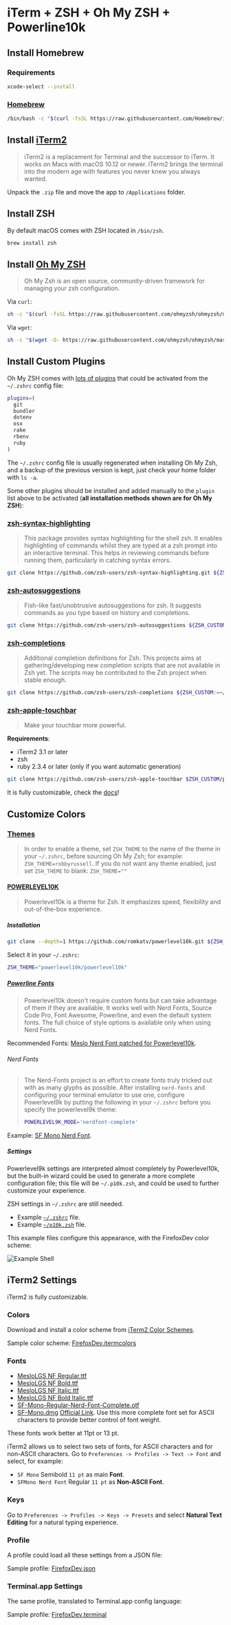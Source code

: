 # iTerm + ZSH + Oh My ZSH + Powerline10k

## Install Homebrew
### Requirements
```bash
xcode-select --install
```

### [Homebrew](https://brew.sh/)
```bash
/bin/bash -c "$(curl -fsSL https://raw.githubusercontent.com/Homebrew/install/master/install.sh)"
```


## Install [iTerm2](https://www.iterm2.com/downloads.html)
>iTerm2 is a replacement for Terminal and the successor to iTerm. It works on Macs with macOS 10.12 or newer. iTerm2 brings the terminal into the modern age with features you never knew you always wanted.

Unpack the `.zip` file and move the app to `/Applications` folder.

## Install ZSH
By default macOS comes with ZSH located in `/bin/zsh`.

```bash
brew install zsh
```

## Install [Oh My ZSH](https://github.com/ohmyzsh/ohmyzsh)
>Oh My Zsh is an open source, community-driven framework for managing your zsh configuration.

Via `curl`:
```bash
sh -c "$(curl -fsSL https://raw.githubusercontent.com/ohmyzsh/ohmyzsh/master/tools/install.sh)"
```

Via `wget`:
```bash
sh -c "$(wget -O- https://raw.githubusercontent.com/ohmyzsh/ohmyzsh/master/tools/install.sh)"
```

## Install Custom Plugins
Oh My ZSH comes with [lots of plugins](https://github.com/ohmyzsh/ohmyzsh/wiki/Plugins) that could be activated from the `~/.zshrc` config file:
```bash
plugins=(
  git
  bundler
  dotenv
  osx
  rake
  rbenv
  ruby
)
```

The `~/.zshrc` config file is usually regenerated when installing Oh My Zsh, and a backup of the previous version is kept, just check your home folder with `ls -a`.

Some other plugins should be installed and added manually to the `plugin` list above to be activated (**all installation methods shown are for Oh My ZSH**):

### [zsh-syntax-highlighting](https://github.com/zsh-users/zsh-syntax-highlighting)
>This package provides syntax highlighting for the shell zsh. It enables highlighting of commands whilst they are typed at a zsh prompt into an interactive terminal. This helps in reviewing commands before running them, particularly in catching syntax errors.
```bash
git clone https://github.com/zsh-users/zsh-syntax-highlighting.git ${ZSH_CUSTOM:-~/.oh-my-zsh/custom}/plugins/zsh-syntax-highlighting
```

### [zsh-autosuggestions](https://github.com/zsh-users/zsh-autosuggestions)
>Fish-like fast/unobtrusive autosuggestions for zsh.
>It suggests commands as you type based on history and completions.
```bash
git clone https://github.com/zsh-users/zsh-autosuggestions ${ZSH_CUSTOM:-~/.oh-my-zsh/custom}/plugins/zsh-autosuggestions
```

### [zsh-completions](https://github.com/zsh-users/zsh-completions)
>Additional completion definitions for Zsh.
>This projects aims at gathering/developing new completion scripts that are not available in Zsh yet. The scripts may be contributed to the Zsh project when stable enough.
```bash
git clone https://github.com/zsh-users/zsh-completions ${ZSH_CUSTOM:=~/.oh-my-zsh/custom}/plugins/zsh-completions
```

### [zsh-apple-touchbar](https://github.com/zsh-users/zsh-apple-touchbar)
>Make your touchbar more powerful.

**Requirements**:

- iTerm2 3.1 or later
- zsh
- ruby 2.3.4 or later (only if you want automatic generation)

```bash
git clone https://github.com/zsh-users/zsh-apple-touchbar $ZSH_CUSTOM/plugins/zsh-apple-touchbar
```

It is fully customizable, check the [docs](https://github.com/zsh-users/zsh-apple-touchbar#customization)!

## Customize Colors
### [Themes](https://github.com/ohmyzsh/ohmyzsh/wiki/Themes)
>In order to enable a theme, set `ZSH_THEME` to the name of the theme in your `~/.zshrc`, before sourcing Oh My Zsh; for example: `ZSH_THEME=robbyrussell`.
>If you do not want any theme enabled, just set `ZSH_THEME` to blank: `ZSH_THEME=""`

#### [POWERLEVEL10K](https://github.com/romkatv/powerlevel10k)
>Powerlevel10k is a theme for Zsh. It emphasizes speed, flexibility and out-of-the-box experience.

##### Installation
```bash
git clone --depth=1 https://github.com/romkatv/powerlevel10k.git ${ZSH_CUSTOM:-$HOME/.oh-my-zsh/custom}/themes/powerlevel10k
```

Select it in your  `~/.zshrc`:
```bash
ZSH_THEME="powerlevel10k/powerlevel10k"
```

##### [Powerline Fonts](https://github.com/Powerlevel9k/powerlevel9k/wiki/Install-Instructions#step-2-install-a-powerline-font)
>Powerlevel10k doesn't require custom fonts but can take advantage of them if they are available. It works well with Nerd Fonts, Source Code Pro, Font Awesome, Powerline, and even the default system fonts. The full choice of style options is available only when using Nerd Fonts.

Recommended Fonts: [Meslo Nerd Font patched for Powerlevel10k](https://github.com/romkatv/powerlevel10k#meslo-nerd-font-patched-for-powerlevel10k).

###### Nerd Fonts
>The Nerd-Fonts project is an effort to create fonts truly tricked out with as many glyphs as possible. After installing `nerd-fonts` and configuring your terminal emulator to use one, configure Powerlevel9k by putting the following in your `~/.zshrc` before you specify the powerlevel9k theme:
>```bash
>POWERLEVEL9K_MODE='nerdfont-complete'
>```

Example: [SF Mono Nerd Font](./SF-Mono-Regular-Nerd-Font-Complete.otf).

##### Settings
Powerlevel9k settings are interpreted almost completely by Powerlevel10k, but the built-in wizard could be used to generate a more complete configuration file; this file will be `~/.p10k.zsh`, and could be used to further customize your experience.

ZSH settings in `~/.zshrc` are still needed.

- Example [`~/.zshrc`](./zshrc_example.zsh) file.
- Example [`~/p10k.zsh`](./p10k_example.zsh) file.

This example files configure this appearance, with the FirefoxDev color scheme:

![Example Shell](example.png)

## iTerm2 Settings
iTerm2 is fully customizable.

### Colors
Download and install a color scheme from [iTerm2 Color Schemes](https://github.com/mbadolato/iTerm2-Color-Schemes).

Sample color scheme: [FirefoxDev.itermcolors](./FirefoxDev.itermcolors)

### Fonts
- [MesloLGS NF Regular.ttf](./MesloLGS%20NF%20Regular.ttf)
- [MesloLGS NF Bold.ttf](./MesloLGS%20NF%20Bold.ttf)
- [MesloLGS NF Italic.ttf](./MesloLGS%20NF%20Italic.ttf)
- [MesloLGS NF Bold Italic.ttf](./MesloLGS%20NF%20Bold%20Italic.ttf)
- [SF-Mono-Regular-Nerd-Font-Complete.otf](./SF-Mono-Regular-Nerd-Font-Complete.otf)
- [SF-Mono.dmg](./SF-Mono.dmg) [Official Link](https://developer.apple.com/fonts/). Use this more complete font set for ASCII characters to provide better control of font weight.

These fonts work better at 11pt or 13 pt.

iTerm2 allows us to select two sets of fonts, for ASCII characters and for non-ASCII characters. Go to `Preferences -> Profiles -> Text -> Font` and select, for example:

- `SF Mono` Semibold `11 pt` as main **Font**.
- `SFMono Nerd Font` Regular `11 pt` as **Non-ASCII Font**.

### Keys

Go to `Preferences -> Profiles -> Keys -> Presets` and select **Natural Text Editing** for a natural typing experience.

### Profile
A profile could load all these settings from a JSON file:

Sample profile: [FirefoxDev.json](./FirefoxDev.json)

### Terminal.app Settings
The same profile, translated to Terminal.app config language:

Sample profile: [FirefoxDev.terminal](./FirefoxDev.terminal)